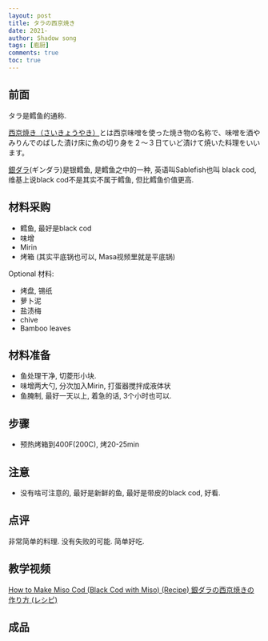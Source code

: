 ```yaml
---
layout: post
title: タラの西京焼き
date: 2021-
author: Shadow song
tags: [庖厨]
comments: true
toc: true
---
```

## 前面

タラ是鳕鱼的通称. 

[西京焼き（さいきょうやき）](https://kondate.oisiiryouri.com/saikyou-yaki-imi/)とは西京味噌を使った焼き物の名称で、味噌を酒やみりんでのばした漬け床に魚の切り身を２～３日ていど漬けて焼いた料理をいいます。

[銀ダラ](https://ja.wikipedia.org/wiki/%E3%82%AE%E3%83%B3%E3%83%80%E3%83%A9)(ギンダラ)是银鳕鱼, 是鳕鱼之中的一种, 英语叫Sablefish也叫 black cod, 维基上说black cod不是其实不属于鳕鱼, 但比鳕鱼价值更高. 

## 材料采购

- 鳕鱼, 最好是black cod
- 味增
- Mirin
- 烤箱 (其实平底锅也可以, Masa视频里就是平底锅)

Optional 材料: 
- 烤盘, 锡纸
- 萝卜泥
- 盐渍梅
- chive
- Bamboo leaves

## 材料准备
- 鱼处理干净, 切菱形小块. 
- 味增两大勺, 分次加入Mirin, 打蛋器搅拌成液体状
- 鱼腌制, 最好一天以上, 着急的话, 3个小时也可以. 

## 步骤

- 预热烤箱到400F(200C), 烤20-25min
 
## 注意

- 没有啥可注意的, 最好是新鲜的鱼, 最好是带皮的black cod, 好看. 

## 点评

非常简单的料理. 没有失败的可能. 简单好吃. 

## 教学视频

[How to Make Miso Cod (Black Cod with Miso) (Recipe) 銀ダラの西京焼きの作り方 (レシピ)](https://www.youtube.com/watch?v=uLmhRzBBMa0&ab_channel=JustOneCookbook)

## 成品